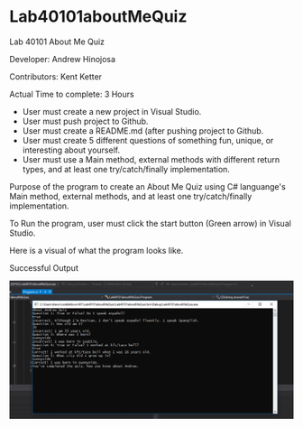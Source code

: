 # Lab40101aboutMeQuiz

Lab 40101 About Me Quiz

Developer: Andrew Hinojosa

Contributors: Kent Ketter


Actual Time to complete: 3 Hours

* User must create a new project in Visual Studio. 
* User must push project to Github.
* User must create a README.md (after pushing project to Github.
* User must create 5 different questions of something fun, unique, or interesting about yourself.
* User must use a Main method, external methods with different return types, and at least one try/catch/finally implementation.

Purpose of the program to create an About Me Quiz using C# languange's Main method, external methods, and at least one try/catch/finally implementation.

To Run the program, user must click the start button (Green arrow) in Visual Studio.

Here is a visual of what the program looks like.

Successful Output

![output](https://github.com/drewsview34/Lab40101aboutMeQuiz/blob/master/Assets/Capture.PNG)
